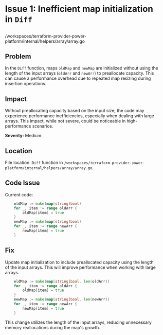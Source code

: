 # Issue 1: Inefficient map initialization in `Diff`

##

/workspaces/terraform-provider-power-platform/internal/helpers/array/array.go

## Problem

In the `Diff` function, maps `oldMap` and `newMap` are initialized without using the length of the input arrays (`oldArr` and `newArr`) to preallocate capacity. This can cause a performance overhead due to repeated map resizing during insertion operations.

## Impact

Without preallocating capacity based on the input size, the code may experience performance inefficiencies, especially when dealing with large arrays. This impact, while not severe, could be noticeable in high-performance scenarios.

**Severity:** Medium

## Location

File location: `Diff` function in `/workspaces/terraform-provider-power-platform/internal/helpers/array/array.go`.

## Code Issue

Current code:

```go
	oldMap := make(map[string]bool)
	for _, item := range oldArr {
		oldMap[item] = true
	}
	newMap := make(map[string]bool)
	for _, item := range newArr {
		newMap[item] = true
	}
```

## Fix

Update map initialization to include preallocated capacity using the length of the input arrays. This will improve performance when working with large arrays.

```go
	oldMap := make(map[string]bool, len(oldArr))
	for _, item := range oldArr {
		oldMap[item] = true
	}
	newMap := make(map[string]bool, len(newArr))
	for _, item := range newArr {
		newMap[item] = true
	}
```

This change utilizes the length of the input arrays, reducing unnecessary memory reallocations during the map's growth.
